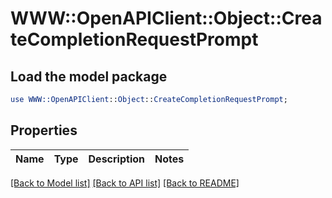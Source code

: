 # WWW::OpenAPIClient::Object::CreateCompletionRequestPrompt

## Load the model package
```perl
use WWW::OpenAPIClient::Object::CreateCompletionRequestPrompt;
```

## Properties
Name | Type | Description | Notes
------------ | ------------- | ------------- | -------------

[[Back to Model list]](../README.md#documentation-for-models) [[Back to API list]](../README.md#documentation-for-api-endpoints) [[Back to README]](../README.md)


